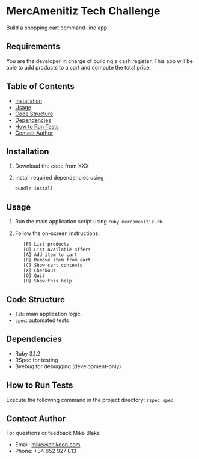 # MercAmenitiz Tech Challenge
Build a shopping cart command-line app

## Requirements
You are the developer in charge of building a cash register.
This app will be able to add products to a cart and compute the total price.

## Table of Contents
- [Installation](#installation)
- [Usage](#usage)
- [Code Structure](#code-structure)
- [Dependencies](#dependencies)
- [How to Run Tests](#how-to-run-tests)
- [Contact Author](#contact-author)

## Installation
1. Download the code from XXX
2. Install required dependencies using 

       bundle install

## Usage
1. Run the main application script using `ruby mercamenitiz.rb`.
2. Follow the on-screen instructions:

          [P] List products
          [O] List available offers
          [A] Add item to cart
          [R] Remove item from cart
          [C] Show cart contents
          [X] Checkout
          [Q] Quit
          [H] Show this help

## Code Structure
- `lib`:  main application logic.
- `spec`: automated tests

## Dependencies
- Ruby 3.1.2
- RSpec for testing
- Byebug for debugging (development-only)

## How to Run Tests
Execute the following command in the project directory:
    `rspec spec`

## Contact Author
For questions or feedback
Mike Blake
- Email: mike@chikoon.com
- Phone: +34 652 927 813

